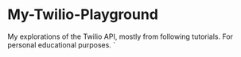 # My-Twilio-Playground
My explorations of the Twilio API, mostly from following tutorials. For personal educational purposes.
`